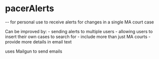# pacerAlerts

-- for personal use to receive alerts for changes in a single MA court case

Can be improved by:
    - sending alerts to multiple users
    - allowing users to insert their own cases to search for
    - include more than just MA courts
    - provide more details in email text


uses Mailgun to send emails
